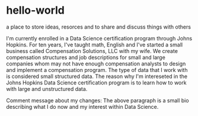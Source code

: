 # hello-world
a place to store ideas, resorces and to share and discuss things with others

I'm currently enrolled in a Data Science certification program through Johns Hopkins. For ten years, I've taught math, English and I've started a small business called Compensation Solutions, LLC with my wife. We create compensation structures and job descriptions for small and large companies whom may not have enough compensation analysts to design and implement a compensation program. The type of data that I work with is considered small structured data. The reason why I'm intereseted in the Johns Hopkins Data Science certification program is to learn how to work with large and unstructured data.

Comment message about my changes: The above paragraph is a small bio describing what I do now and my interest within Data Science.
